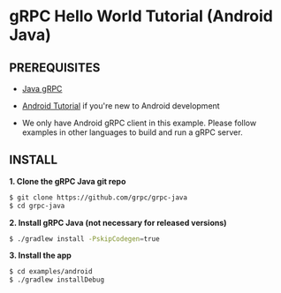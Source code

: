gRPC Hello World Tutorial (Android Java)
========================

PREREQUISITES
-------------
- [Java gRPC](https://github.com/grpc/grpc-java)

- [Android Tutorial](https://developer.android.com/training/basics/firstapp/index.html) if you're new to Android development

- We only have Android gRPC client in this example. Please follow examples in other languages to build and run a gRPC server.

INSTALL
-------
**1. Clone the gRPC Java git repo**
```sh
$ git clone https://github.com/grpc/grpc-java
$ cd grpc-java
```

**2. Install gRPC Java (not necessary for released versions)**
```sh
$ ./gradlew install -PskipCodegen=true
```

**3. Install the app**
```sh
$ cd examples/android
$ ./gradlew installDebug
```
